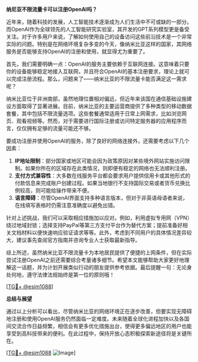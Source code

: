 **纳尼亚不限流量卡可以注册OpenAI吗？**

近年来，随着科技的发展，人工智能技术逐渐成为人们生活中不可或缺的一部分。而OpenAI作为全球领先的人工智能研究实验室，其开发的GPT系列模型更是备受关注。对于许多用户来说，了解如何使用自己的设备访问这些前沿技术是一个非常实际的问题。特别是在网络环境复杂多变的今天，像纳米比亚这样的国家，其网络服务是否能够支持OpenAI的注册和使用，就显得尤为重要了。

首先，我们需要明确一点：OpenAI的服务主要依赖于互联网连接。这意味着只要你的设备能够稳定地接入互联网，并且符合OpenAI的基本注册要求，理论上就可以完成注册流程。那么，问题来了——纳米比亚的不限流量卡能否满足这一需求呢？

纳米比亚位于非洲南部，虽然地理位置相对偏远，但近年来该国在通信基础设施建设方面取得了显著进展。目前，纳米比亚的主要运营商提供了多种类型的移动数据套餐，其中包括不限流量选项。这些套餐通常适用于日常上网需求，比如浏览网页、观看视频等。然而，对于需要进行国际注册或访问特定服务器的应用程序而言，仅仅拥有足够的流量可能还不够。

要成功注册并使用OpenAI的服务，除了良好的网络连接外，还需要考虑以下几个因素：

1. **IP地址限制**：部分国家或地区可能会因为政策原因对某些境外网站实施访问限制。如果你所在的区域存在此类情况，则即便有稳定的网络也无法顺利注册。
2. **支付方式兼容性**：大多数在线服务平台都会要求用户提供信用卡或其他形式的付款信息来完成账户创建过程。如果当地银行不支持国际交易或者货币兑换比例较高，则可能给操作带来不便。
3. **语言障碍**：尽管OpenAI界面支持多种语言版本，但对于非英语母语者来说，在线填写表格时仍需注意准确度以避免出错。

针对上述挑战，我们可以采取相应措施加以应对。例如，利用虚拟专用网（VPN）绕过地域封锁；选择支持PayPal等第三方支付平台作为替代方案；提前准备好相关文档材料以便快速响应验证请求等等。此外，考虑到不同用户的具体情况差异较大，建议事先查阅官方指南并咨询专业人士获取最新指导。

综上所述，虽然纳米比亚不限流量卡为本地居民提供了便捷的上网条件，但在实际尝试注册OpenAI之前还需要综合考量诸多细节。希望本文能够帮助大家更好地理解这一话题，并为计划开展类似行动的朋友提供参考依据。最后提醒一句：无论身处何地，遵守法律法规始终是第一位的原则哦！

[[TG💪+ @esim1088](https://t.me/s/esim1088)]

**总结与展望**

通过以上分析可以看出，尽管纳米比亚的网络环境正在逐步改善，但要实现无障碍地注册和使用OpenAI服务仍然面临一定难度。未来随着全球化进程加快以及各国间交流合作日益频繁，相信会有更多优化措施出台，使得更多偏远地区的用户也能享受到高科技带来的便利。在此过程中，保持开放心态积极探索新途径将是关键所在。

[[TG💪+ @esim1088](https://t.me/s/esim1088) ![Image](https://i.postimg.cc/4NQfJmqS/Snipaste-2025-05-13-00-14-12.png)]